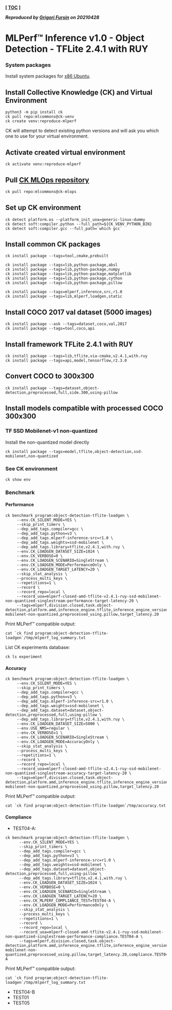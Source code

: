 **[ [TOC](../README.md) ]**

***Reproduced by [Grigori Fursin](https://cKnowledge.org/gfursin) on 20210428***

# MLPerf&trade; Inference v1.0 - Object Detection - TFLite 2.4.1 with RUY

### System packages

Install system packages for [x86 Ubuntu](../platform/amd-milan.md).

## Install Collective Knowledge (CK) and Virtual Environment

```
python3 -m pip install ck
ck pull repo:mlcommons@ck-venv
ck create venv:reproduce-mlperf
```
CK will attempt to detect existing python versions and will ask you which one to use for your virtual environment.

## Activate created virtual environment

```
ck activate venv:reproduce-mlperf
```

## Pull [CK MLOps repository]( https://github.com/mlcommons/ck-mlops )

```bash
ck pull repo:mlcommons@ck-mlops
```

## Set up CK environment

```
ck detect platform.os --platform_init_uoa=generic-linux-dummy
ck detect soft:compiler.python --full_path=${CK_VENV_PYTHON_BIN}
ck detect soft:compiler.gcc --full_path=`which gcc`
```

## Install common CK packages
```
ck install package --tags=tool,cmake,prebuilt

ck install package --tags=lib,python-package,absl
ck install package --tags=lib,python-package,numpy
ck install package --tags=lib,python-package,matplotlib
ck install package --tags=lib,python-package,cython
ck install package --tags=lib,python-package,pillow

ck install package --tags=mlperf,inference,src,r1.0
ck install package --tags=lib,mlperf,loadgen,static
```

## Install COCO 2017 val dataset (5000 images)

```
ck install package --ask --tags=dataset,coco,val,2017
ck install package --tags=tool,coco,api
```

## Install framework TFLite 2.4.1 with RUY

```
ck install package --tags=lib,tflite,via-cmake,v2.4.1,with.ruy
ck install package --tags=api,model,tensorflow,r2.3.0
```

## Convert COCO to 300x300

```
ck install package --tags=dataset,object-detection,preprocessed,full,side.300,using-pillow
```

## Install models compatible with processed COCO 300x300

### TF SSD Mobilenet-v1 non-quantized

Install the non-quantized model directly
```
ck install package --tags=model,tflite,object-detection,ssd-mobilenet,non-quantized
```

### See CK environment

```
ck show env
```

### Benchmark

#### Performance

```
ck benchmark program:object-detection-tflite-loadgen \
     --env.CK_SILENT_MODE=YES \
     --skip_print_timers \
     --dep_add_tags.compiler=gcc \
     --dep_add_tags.python=v3 \
     --dep_add_tags.mlperf-inference-src=r1.0 \
     --dep_add_tags.weights=ssd-mobilenet \
     --dep_add_tags.library=tflite,v2.4.1,with.ruy \
     --env.CK_LOADGEN_DATASET_SIZE=1024 \
     --env.CK_VERBOSE=0 \
     --env.CK_LOADGEN_SCENARIO=SingleStream \
     --env.CK_LOADGEN_MODE=PerformanceOnly \
     --env.CK_LOADGEN_TARGET_LATENCY=20 \
     --skip_stat_analysis \
     --process_multi_keys \
     --repetitions=1 \
     --record \
     --record_repo=local \
     --record_uoa=mlperf-closed-amd-tflite-v2.4.1-ruy-ssd-mobilenet-non-quantized-singlestream-performance-target-latency-20 \
     --tags=mlperf,division.closed,task.object-detection,platform.amd,inference_engine.tflite,inference_engine_version.v2.4.1,inference_engine_backend.ruy,scenario.singlestream,mode.performance,workload.ssd-mobilenet-non-quantized,preprocessed_using.pillow,target_latency.20
```

Print MLPerf&trade; compatible output:
```
cat `ck find program:object-detection-tflite-loadgen`/tmp/mlperf_log_summary.txt
```

List CK experiments database:
```
ck ls experiment
```

#### Accuracy

```
ck benchmark program:object-detection-tflite-loadgen \
     --env.CK_SILENT_MODE=YES \
     --skip_print_timers \
     --dep_add_tags.compiler=gcc \
     --dep_add_tags.python=v3 \
     --dep_add_tags.mlperf-inference-src=r1.0 \
     --dep_add_tags.weights=ssd-mobilenet \
     --dep_add_tags.dataset=dataset,object-detection,preprocessed,full,using-pillow \
     --dep_add_tags.library=tflite,v2.4.1,with.ruy \
     --env.CK_LOADGEN_DATASET_SIZE=5000 \
     --env.USE_NMS=regular \
     --env.CK_VERBOSE=1 \
     --env.CK_LOADGEN_SCENARIO=SingleStream \
     --env.CK_LOADGEN_MODE=AccuracyOnly \
     --skip_stat_analysis \
     --process_multi_keys \
     --repetitions=1 \
     --record \
     --record_repo=local \
     --record_uoa=mlperf-closed-amd-tflite-v2.4.1-ruy-ssd-mobilenet-non-quantized-singlestream-accuracy-target-latency-20 \
     --tags=mlperf,division.closed,task.object-detection,platform.amd,inference_engine.tflite,inference_engine_version.v2.4.1,inference_engine_backend.ruy,scenario.singlestream,mode.accuracy,workload.ssd-mobilenet-non-quantized,preprocessed_using.pillow,target_latency.20
```

Print MLPerf&trade; compatible output:
     
```
cat `ck find program:object-detection-tflite-loadgen`/tmp/accuracy.txt 
```

#### Compliance

* TEST04-A:

```
ck benchmark program:object-detection-tflite-loadgen \
      --env.CK_SILENT_MODE=YES \
      --skip_print_timers \
      --dep_add_tags.compiler=gcc \
      --dep_add_tags.python=v3 \
      --dep_add_tags.mlperf-inference-src=r1.0 \
      --dep_add_tags.weights=ssd-mobilenet \
      --dep_add_tags.dataset=dataset,object-detection,preprocessed,full,using-pillow \
      --dep_add_tags.library=tflite,v2.4.1,with.ruy \
      --env.CK_LOADGEN_DATASET_SIZE=1024 \
      --env.CK_VERBOSE=0 \
      --env.CK_LOADGEN_SCENARIO=SingleStream \
      --env.CK_LOADGEN_TARGET_LATENCY=20 \
      --env.CK_MLPERF_COMPLIANCE_TEST=TEST04-A \
      --env.CK_LOADGEN_MODE=PerformanceOnly \
      --skip_stat_analysis \
      --process_multi_keys \
      --repetitions=1 \
      --record \
      --record_repo=local \
      --record_uoa=mlperf-closed-amd-tflite-v2.4.1-ruy-ssd-mobilenet-non-quantized-singlestream-performance-compliance.TEST04-A \
      --tags=mlperf,division.closed,task.object-detection,platform.amd,inference_engine.tflite,inference_engine_version.v2.4.1,inference_engine_backend.ruy,scenario.singlestream,mode.performance,workload.ssd-mobilenet-non-quantized,preprocessed_using.pillow,target_latency.20,compliance.TEST04-A
```

Print MLPerf&trade; compatible output:
       
```
cat `ck find program:object-detection-tflite-loadgen`/tmp/mlperf_log_summary.txt
```

* TEST04-B
* TEST01
* TEST05
